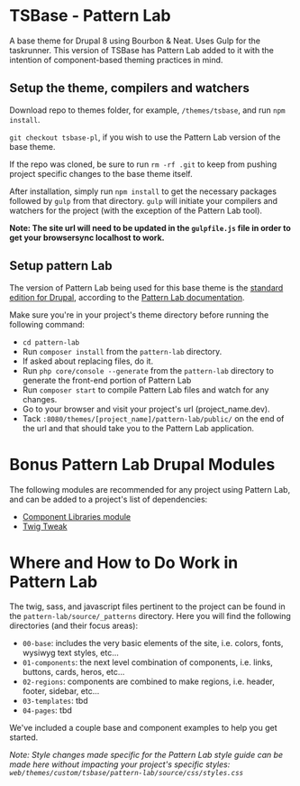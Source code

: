 # TSBase - Pattern Lab
A base theme for Drupal 8 using Bourbon & Neat.
Uses Gulp for the taskrunner. This version of TSBase has Pattern Lab added to it with the intention of component-based theming practices in mind.

## Setup the theme, compilers and watchers
Download repo to themes folder, for example, `/themes/tsbase`, and run `npm install`.

`git checkout tsbase-pl`, if you wish to use the Pattern Lab version of the base theme.

If the repo was cloned, be sure to run `rm -rf .git` to keep from pushing project specific changes to the base theme itself.

After installation, simply run `npm install` to get the necessary packages followed by `gulp` from that directory. `gulp` will initiate your compilers and watchers for the project (with the exception of the Pattern Lab tool).

**Note: The site url will need to be updated in the `gulpfile.js` file in order to get your browsersync localhost to work.**

## Setup pattern Lab
The version of Pattern Lab being used for this base theme is the [standard edition for Drupal](https://github.com/pattern-lab/edition-php-drupal-standard), according to the [Pattern Lab documentation](http://patternlab.io/).

Make sure you're in your project's theme directory before running the following command:

* `cd pattern-lab`
* Run `composer install` from the `pattern-lab` directory.
* If asked about replacing files, do it.
* Run `php core/console --generate` from the `pattern-lab` directory to generate the front-end portion of Pattern Lab
* Run `composer start` to compile Pattern Lab files and watch for any changes.
* Go to your browser and visit your project's url (project_name.dev).
* Tack `:8080/themes/[project_name]/pattern-lab/public/` on the end of the url and that should take you to the Pattern Lab application.


# Bonus Pattern Lab Drupal Modules
The following modules are recommended for any project using Pattern Lab, and can be added to a project's list of dependencies:

* [Component Libraries module](https://www.drupal.org/project/components)
* [Twig Tweak](https://www.drupal.org/project/twig_tweak)

# Where and How to Do Work in Pattern Lab
The twig, sass, and javascript files pertinent to the project can be found in the `pattern-lab/source/_patterns` directory. Here you will find the following directories (and their focus areas):

* `00-base`: includes the very basic elements of the site, i.e. colors, fonts, wysiwyg text styles, etc...
* `01-components`: the next level combination of components, i.e. links, buttons, cards, heros, etc...
* `02-regions`: components are combined to make regions, i.e. header, footer, sidebar, etc...
* `03-templates`: tbd
* `04-pages`: tbd

We've included a couple base and component examples to help you get started.

*Note: Style changes made specific for the Pattern Lab style guide can be made here without impacting your project's specific styles: `web/themes/custom/tsbase/pattern-lab/source/css/styles.css`*
